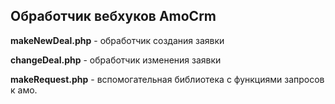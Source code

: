 ## Обработчик вебхуков AmoCrm

**makeNewDeal.php** - обработчик создания заявки

**changeDeal.php** - обработчик изменения заявки

**makeRequest.php** - вспомогательная библиотека с функциями запросов к амо.
